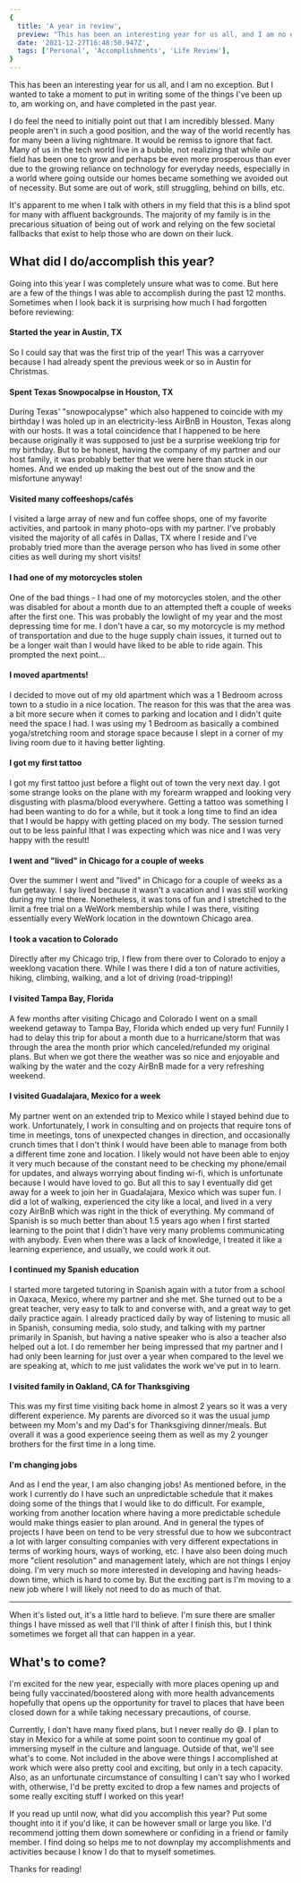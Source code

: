 ```yaml
---
{
  title: 'A year in review',
  preview: "This has been an interesting year for us all, and I am no exception. But I wanted to take a moment to put in writing some of the things I've been up to, am working on, and have completed in the past year.",
  date: '2021-12-27T16:48:50.947Z',
  tags: ['Personal', 'Accomplishments', 'Life Review'],
}
---
```


This has been an interesting year for us all, and I am no exception. But I wanted to take a moment to put in writing some of the things I've been up to, am working on, and have completed in the past year.

I do feel the need to initially point out that I am incredibly blessed. Many people aren't in such a good position, and the way of the world recently has for many been a living nightmare. It would be remiss to ignore that fact. Many of us in the tech world live in a bubble, not realizing that while our field has been one to grow and perhaps be even more prosperous than ever due to the growing reliance on technology for everyday needs, especially in a world where going outside our homes became something we avoided out of necessity. But some are out of work, still struggling, behind on bills, etc.

It's apparent to me when I talk with others in my field that this is a blind spot for many with affluent backgrounds. The majority of my family is in the precarious situation of being out of work and relying on the few societal fallbacks that exist to help those who are down on their luck.

## What did I do/accomplish this year?

Going into this year I was completely unsure what was to come. But here are a few of the things I was able to accomplish during the past 12 months. Sometimes when I look back it is surprising how much I had forgotten before reviewing:

#### Started the year in Austin, TX

So I could say that was the first trip of the year! This was a carryover because I had already spent the previous week or so in Austin for Christmas.

#### Spent Texas Snowpocalpse in Houston, TX

During Texas' "snowpocalypse" which also happened to coincide with my birthday I was holed up in an electricity-less AirBnB in Houston, Texas along with our hosts. It was a total coincidence that I happened to be here because originally it was supposed to just be a surprise weeklong trip for my birthday. But to be honest, having the company of my partner and our host family, it was probably better that we were here than stuck in our homes. And we ended up making the best out of the snow and the misfortune anyway!

#### Visited many coffeeshops/cafés

I visited a large array of new and fun coffee shops, one of my favorite activities, and partook in many photo-ops with my partner. I've probably visited the majority of all cafés in Dallas, TX where I reside and I've probably tried more than the average person who has lived in some other cities as well during my short visits!

#### I had one of my motorcycles stolen

One of the bad things - I had one of my motorcycles stolen, and the other was disabled for about a month due to an attempted theft a couple of weeks after the first one. This was probably the lowlight of my year and the most depressing time for me. I don't have a car, so my motorcycle is my method of transportation and due to the huge supply chain issues, it turned out to be a longer wait than I would have liked to be able to ride again. This prompted the next point...

#### I moved apartments!

I decided to move out of my old apartment which was a 1 Bedroom across town to a studio in a nice location. The reason for this was that the area was a bit more secure when it comes to parking and location and I didn't quite need the space I had. I was using my 1 Bedroom as basically a combined yoga/stretching room and storage space because I slept in a corner of my living room due to it having better lighting.

#### I got my first tattoo

I got my first tattoo just before a flight out of town the very next day. I got some strange looks on the plane with my forearm wrapped and looking very disgusting with plasma/blood everywhere. Getting a tattoo was something I had been wanting to do for a while, but it took a long time to find an idea that I would be happy with getting placed on my body. The session turned out to be less painful Ithat I was expecting which was nice and I was very happy with the result!

#### I went and "lived" in Chicago for a couple of weeks

Over the summer I went and "lived" in Chicago for a couple of weeks as a fun getaway. I say lived because it wasn't a vacation and I was still working during my time there. Nonetheless, it was tons of fun and I stretched to the limit a free trial on a WeWork membership while I was there, visiting essentially every WeWork location in the downtown Chicago area.

#### I took a vacation to Colorado

Directly after my Chicago trip, I flew from there over to Colorado to enjoy a weeklong vacation there. While I was there I did a ton of nature activities, hiking, climbing, walking, and a lot of driving (road-tripping)!

#### I visited Tampa Bay, Florida

A few months after visiting Chicago and Colorado I went on a small weekend getaway to Tampa Bay, Florida which ended up very fun! Funnily I had to delay this trip for about a month due to a hurricane/storm that was through the area the month prior which canceled/refunded my original plans. But when we got there the weather was so nice and enjoyable and walking by the water and the cozy AirBnB made for a very refreshing weekend.

#### I visited Guadalajara, Mexico for a week

My partner went on an extended trip to Mexico while I stayed behind due to work. Unfortunately, I work in consulting and on projects that require tons of time in meetings, tons of unexpected changes in direction, and occasionally crunch times that I don't think I would have been able to manage from both a different time zone and location. I likely would not have been able to enjoy it very much because of the constant need to be checking my phone/email for updates, and always worrying about finding wi-fi, which is unfortunate because I would have loved to go. But all this to say I eventually did get away for a week to join her in Guadalajara, Mexico which was super fun. I did a lot of walking, experienced the city like a local, and lived in a very cozy AirBnB which was right in the thick of everything. My command of Spanish is so much better than about 1.5 years ago when I first started learning to the point that I didn't have very many problems communicating with anybody. Even when there was a lack of knowledge, I treated it like a learning experience, and usually, we could work it out.

#### I continued my Spanish education

I started more targeted tutoring in Spanish again with a tutor from a school in Oaxaca, Mexico, where my partner and she met. She turned out to be a great teacher, very easy to talk to and converse with, and a great way to get daily practice again. I already practiced daily by way of listening to music all in Spanish, consuming media, solo study, and talking with my partner primarily in Spanish, but having a native speaker who is also a teacher also helped out a lot. I do remember her being impressed that my partner and I had only been learning for just over a year when compared to the level we are speaking at, which to me just validates the work we've put in to learn.

#### I visited family in Oakland, CA for Thanksgiving

This was my first time visiting back home in almost 2 years so it was a very different experience. My parents are divorced so it was the usual jump between my Mom's and my Dad's for Thanksgiving dinner/meals. But overall it was a good experience seeing them as well as my 2 younger brothers for the first time in a long time.

#### I'm changing jobs

And as I end the year, I am also changing jobs! As mentioned before, in the work I currently do I have such an unpredictable schedule that it makes doing some of the things that I would like to do difficult. For example, working from another location where having a more predictable schedule would make things easier to plan around. And in general the types of projects I have been on tend to be very stressful due to how we subcontract a lot with larger consulting companies with very different expectations in terms of working hours, ways of working, etc. I have also been doing much more "client resolution" and management lately, which are not things I enjoy doing. I'm very much so more interested in developing and having heads-down time, which is hard to come by. But the exciting part is I'm moving to a new job where I will likely not need to do as much of that.

---

When it's listed out, it's a little hard to believe. I'm sure there are smaller things I have missed as well that I'll think of after I finish this, but I think sometimes we forget all that can happen in a year.

## What's to come?

I'm excited for the new year, especially with more places opening up and being fully vaccinated/boostered along with more health advancements hopefully that opens up the opportunity for travel to places that have been closed down for a while taking necessary precautions, of course.

Currently, I don't have many fixed plans, but I never really do 😅. I plan to stay in Mexico for a while at some point soon to continue my goal of immersing myself in the culture and language. Outside of that, we'll see what's to come. Not included in the above were things I accomplished at work which were also pretty cool and exciting, but only in a tech capacity. Also, as an unfortunate circumstance of consulting I can't say who I worked with, otherwise, I'd be pretty excited to drop a few names and projects of some really exciting stuff I worked on this year!

If you read up until now, what did you accomplish this year? Put some thought into it if you'd like, it can be however small or large you like. I'd recommend jotting them down somewhere or confiding in a friend or family member. I find doing so helps me to not downplay my accomplishments and activities because I know I do that to myself sometimes.

Thanks for reading!
